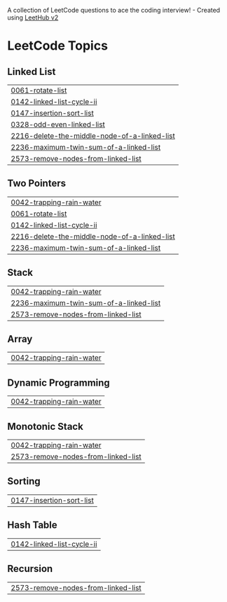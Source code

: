 A collection of LeetCode questions to ace the coding interview! - Created using [LeetHub v2](https://github.com/arunbhardwaj/LeetHub-2.0)
<!---LeetCode Topics Start-->
# LeetCode Topics
## Linked List
|  |
| ------- |
| [0061-rotate-list](https://github.com/sumiiii05/leetcode/tree/master/0061-rotate-list) |
| [0142-linked-list-cycle-ii](https://github.com/sumiiii05/leetcode/tree/master/0142-linked-list-cycle-ii) |
| [0147-insertion-sort-list](https://github.com/sumiiii05/leetcode/tree/master/0147-insertion-sort-list) |
| [0328-odd-even-linked-list](https://github.com/sumiiii05/leetcode/tree/master/0328-odd-even-linked-list) |
| [2216-delete-the-middle-node-of-a-linked-list](https://github.com/sumiiii05/leetcode/tree/master/2216-delete-the-middle-node-of-a-linked-list) |
| [2236-maximum-twin-sum-of-a-linked-list](https://github.com/sumiiii05/leetcode/tree/master/2236-maximum-twin-sum-of-a-linked-list) |
| [2573-remove-nodes-from-linked-list](https://github.com/sumiiii05/leetcode/tree/master/2573-remove-nodes-from-linked-list) |
## Two Pointers
|  |
| ------- |
| [0042-trapping-rain-water](https://github.com/sumiiii05/leetcode/tree/master/0042-trapping-rain-water) |
| [0061-rotate-list](https://github.com/sumiiii05/leetcode/tree/master/0061-rotate-list) |
| [0142-linked-list-cycle-ii](https://github.com/sumiiii05/leetcode/tree/master/0142-linked-list-cycle-ii) |
| [2216-delete-the-middle-node-of-a-linked-list](https://github.com/sumiiii05/leetcode/tree/master/2216-delete-the-middle-node-of-a-linked-list) |
| [2236-maximum-twin-sum-of-a-linked-list](https://github.com/sumiiii05/leetcode/tree/master/2236-maximum-twin-sum-of-a-linked-list) |
## Stack
|  |
| ------- |
| [0042-trapping-rain-water](https://github.com/sumiiii05/leetcode/tree/master/0042-trapping-rain-water) |
| [2236-maximum-twin-sum-of-a-linked-list](https://github.com/sumiiii05/leetcode/tree/master/2236-maximum-twin-sum-of-a-linked-list) |
| [2573-remove-nodes-from-linked-list](https://github.com/sumiiii05/leetcode/tree/master/2573-remove-nodes-from-linked-list) |
## Array
|  |
| ------- |
| [0042-trapping-rain-water](https://github.com/sumiiii05/leetcode/tree/master/0042-trapping-rain-water) |
## Dynamic Programming
|  |
| ------- |
| [0042-trapping-rain-water](https://github.com/sumiiii05/leetcode/tree/master/0042-trapping-rain-water) |
## Monotonic Stack
|  |
| ------- |
| [0042-trapping-rain-water](https://github.com/sumiiii05/leetcode/tree/master/0042-trapping-rain-water) |
| [2573-remove-nodes-from-linked-list](https://github.com/sumiiii05/leetcode/tree/master/2573-remove-nodes-from-linked-list) |
## Sorting
|  |
| ------- |
| [0147-insertion-sort-list](https://github.com/sumiiii05/leetcode/tree/master/0147-insertion-sort-list) |
## Hash Table
|  |
| ------- |
| [0142-linked-list-cycle-ii](https://github.com/sumiiii05/leetcode/tree/master/0142-linked-list-cycle-ii) |
## Recursion
|  |
| ------- |
| [2573-remove-nodes-from-linked-list](https://github.com/sumiiii05/leetcode/tree/master/2573-remove-nodes-from-linked-list) |
<!---LeetCode Topics End-->